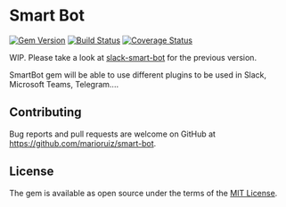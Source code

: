 # Smart Bot

[![Gem Version](https://badge.fury.io/rb/smart-bot.svg)](https://rubygems.org/gems/smart-bot)
[![Build Status](https://travis-ci.com/MarioRuiz/smart-bot.svg?branch=master)](https://github.com/MarioRuiz/smart-bot)
[![Coverage Status](https://coveralls.io/repos/github/MarioRuiz/smart-bot/badge.svg?branch=master)](https://coveralls.io/github/MarioRuiz/smart-bot?branch=master)

WIP. Please take a look at [slack-smart-bot](https://https://github.com/marioruiz/slack-smart-bot) for the previous version.

SmartBot gem will be able to use different plugins to be used in Slack, Microsoft Teams, Telegram....  


## Contributing

Bug reports and pull requests are welcome on GitHub at https://github.com/marioruiz/smart-bot.


## License

The gem is available as open source under the terms of the [MIT License](http://opensource.org/licenses/MIT).

